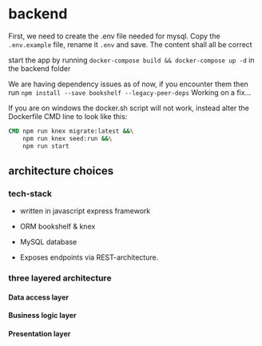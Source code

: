 # backend

First, we need to create the .env file needed for mysql. Copy the `.env.example` file, rename it `.env` and save. The content shall all be correct

start the app by running `docker-compose build && docker-compose up -d` in the backend folder

We are having dependency issues as of now, if you encounter them then run `npm install --save bookshelf --legacy-peer-deps` Working on a fix...

If you are on windows the docker.sh script will not work, instead alter the Dockerfile CMD line to look like this:

```Dockerfile
CMD npm run knex migrate:latest &&\
    npm run knex seed:run &&\
    npm run start
```

## architecture choices

### tech-stack

- written in javascript express framework

- ORM bookshelf & knex

- MySQL database

- Exposes endpoints via REST-architecture.


### three layered architecture

#### Data access layer

#### Business logic layer

#### Presentation layer
